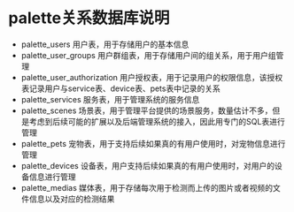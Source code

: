 # palette关系数据库说明

* palette_users 用户表，用于存储用户的基本信息
* palette_user_groups 用户群组表，用于存储用户间的组关系，用于用户组管理
* palette_user_authorization 用户授权表，用于记录用户的权限信息，该授权表记录用户与service表、device表、pets表中记录的关系
* palette_services 服务表，用于管理系统的服务信息
* palette_scenes 场景表，用于管理平台提供的场景服务，数量估计不多，但是考虑到后续可能的扩展以及后端管理系统的接入，因此用专门的SQL表进行管理
* palette_pets 宠物表，用于支持后续如果真的有用户使用时，对宠物信息进行管理
* palette_devices 设备表，用户支持后续如果真的有用户使用时，对用户的设备信息进行管理
* palette_medias 媒体表，用于存储每次用于检测而上传的图片或者视频的文件信息以及对应的检测结果



